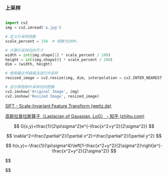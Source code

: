 ### 上采样

```python

import cv2
img = cv2.imread('a.jpg')

# 定义升采样倍数
scale_percent = 150  # 倍数为200%

# 计算升采样后的尺寸
width = int(img.shape[1] * scale_percent / 100)
height = int(img.shape[0] * scale_percent / 100)
dim = (width, height)

# 使用最近邻插值法进行升采样
resized_image = cv2.resize(img, dim, interpolation = cv2.INTER_NEAREST)

# 显示原图和升采样后的图像
cv2.imshow('Original Image', img)
cv2.imshow('Resized Image', resized_image)

```

[SIFT - Scale-Invariant Feature Transform (weitz.de)](http://weitz.de/sift/index.html?size=large)

[高斯拉普拉斯算子（Laplacian of Gaussian, LoG） - 知乎 (zhihu.com)](https://zhuanlan.zhihu.com/p/92143464)


$$
G(x,y)=\frac{1}{2\pi\sigma^2}e^{-\frac{x^2+y^2}{2\sigma^2}}
$$

$$
\nabla^2=\frac{\partial^2}{\partial x^2}+\frac{\partial^2}{\partial y^2}
$$


$$
h(x,y)=-\frac{1}{\pi\sigma^4}\left[1-\frac{x^2+y^2}{2\sigma^2}\right]e^{-\frac{x^2+y^2}{2\sigma^2}}
$$

$$

$$

